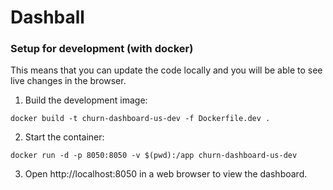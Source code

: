 # Dashball

### Setup for development (with docker)

This means that you can update the code locally and you will be able to see
live changes in the browser.

1. Build the development image:
```
docker build -t churn-dashboard-us-dev -f Dockerfile.dev .
```

2. Start the container:
```
docker run -d -p 8050:8050 -v $(pwd):/app churn-dashboard-us-dev
```

3. Open http://localhost:8050 in a web browser to view the dashboard.
